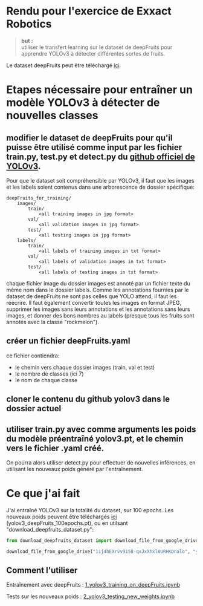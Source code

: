 # Rendu pour l'exercice de Exxact Robotics

>**but :**<br>
>utiliser le transfert learning sur le dataset de deepFruits pour apprendre YOLOv3 à détecter différentes sortes de fruits.

Le dataset deepFruits peut être téléchargé [ici](https://drive.google.com/drive/folders/1CmsZb1caggLRN7ANfika8WuPiywo4mBb).

# Etapes nécessaire pour entraîner un modèle YOLOv3 à détecter de nouvelles classes

## modifier le dataset de deepFruits pour qu'il puisse être utilisé comme input par les fichier train.py, test.py et detect.py du [github officiel de YOLOv3](https://github.com/ultralytics/yolov3).

Pour que le dataset soit compréhensible par YOLOv3, il faut que les images et les labels soient contenus dans une arborescence de dossier spécifique:
```
deepFruits_for_training/
    images/
        train/
            <all training images in jpg format>
        val/
            <all validation images in jpg format>
        test/
            <all testing images in jpg format>
    labels/
        train/
            <all labels of training images in txt format>
        val/
            <all labels of validation images in txt format>
        test/
            <all labels of testing images in txt format>
```

chaque fichier image du dossier images est annoté par un fichier texte du même nom dans le dossier labels. Comme les annotations fournies par le dataset de deepFruits ne sont pas celles que YOLO attend, il faut les réécrire. Il faut également convertir toutes les images en format JPEG, supprimer les images sans leurs annotations et les annotations sans leurs images, et donner des bons nombres au labels (presque tous les fruits sont annotés avec la classe "rockmelon").

## créer un fichier deepFruits.yaml

ce fichier contiendra:
- le chemin vers chaque dossier images (train, val et test)
- le nombre de classes (ici 7)
- le nom de chaque classe

## cloner le contenu du github yolov3 dans le dossier actuel

## utiliser train.py avec comme arguments les poids du modèle préentraîné yolov3.pt, et le chemin vers le fichier .yaml créé.

On pourra alors utiliser detect.py pour effectuer de nouvelles inférences, en utilisant les nouveaux poids généré par l'entraînement.

# Ce que j'ai fait

J'ai entraîné YOLOv3 sur la totalité du dataset, sur 100 epochs. Les nouveaux poids peuvent être téléchargés [ici](https://drive.google.com/drive/folders/1BdsYVVx7YsC8sNsFYzwCFAv82btq0ZHG) (yolov3_deepFruits_100epochs.pt), ou en utilsant "download_deepfruits_dataset.py":
```python
from download_deepfruits_dataset import download_file_from_google_drive

download_file_from_google_drive("1ij4hEXrvv9158-qxJxXhxl0URHKDnalo", "yolov3_deepFruits_100epochs.pt")
```

## Comment l'utiliser

Entraînement avec deepFruits : [1_yolov3_training_on_deepFruits.ipynb](https://github.com/Gwizdo51/yolov3_deepFruits/blob/dev/1_yolov3_training_on_deepFruits.ipynb)

Tests sur les nouveaux poids : [2_yolov3_testing_new_weights.ipynb](https://github.com/Gwizdo51/yolov3_deepFruits/blob/dev/2_yolov3_testing_new_weights.ipynb)